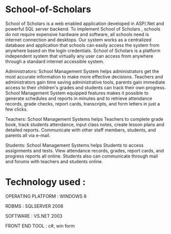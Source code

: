 # School-of-Scholars

School of Scholars is a web enabled application developed in ASP/.Net and powerful SQL server backend. To implement School of Scholars , schools do not require expensive hardware and software, all schools need is internet connection and desktops. Our system works as a centralized database and application that schools can easily access the system from anywhere based on the login credentials. School of Scholars is a platform independent system that virtually any user can access from anywhere through a standard internet accessible system. 

Administrators: School Management System helps administrators get the most accurate information to make more effective decisions. Teachers and administrators gain time saving administrative tools, parents gain immediate access to their children's grades and students can track their own progress. School Management System equipped features makes it possible to generate schedules and reports in minutes and to retrieve attendance records, grade checks, report cards, transcripts, and form letters in just a few clicks.  

Teachers: School Management Systems helps Teachers to complete  grade book, track students attendance, input class notes, create lesson plans and detailed reports. Communicate with other staff members, students, and parents all via e-mail. 

Students: School Management Systems helps Students to access assignments and tests. View  attendance records, grades, report cards, and progress reports all online. Students also can communicate through mail and forums with teachers and students online. 

# Technology used :

OPERATING PLATFORM : WINDOWS 8

RDBMS : SQLSERVER 2008 

SOFTWARE : VS.NET 2003 

FRONT END TOOL : c#, win form

